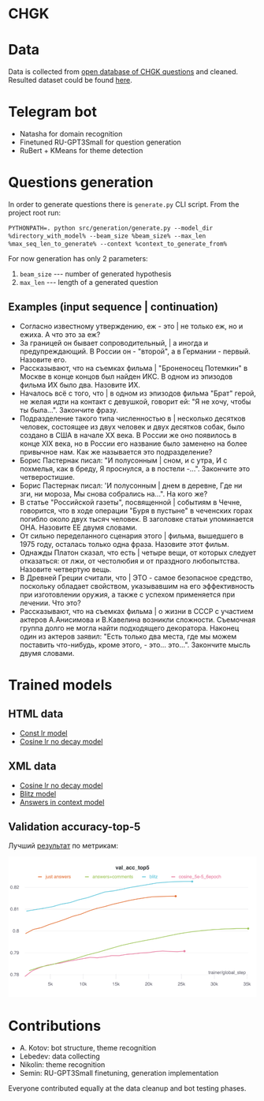 # CHGK

# Data
Data is collected from [open database of CHGK questions](https://db.chgk.info/) and cleaned.  
Resulted dataset could be found [here](data/dataset_reduced_filtered_super_mega.zip).


# Telegram bot
* Natasha for domain recognition
* Finetuned RU-GPT3Small for question generation
* RuBert + KMeans for theme detection


# Questions generation
In order to generate questions there is `generate.py` CLI script. From the project root run:
```
PYTHONPATH=. python src/generation/generate.py --model_dir %directory_with_model% --beam_size %beam_size% --max_len %max_seq_len_to_generate% --context %context_to_generate_from%
```
For now generation has only 2 parameters: 
1. `beam_size` --- number of generated hypothesis
2. `max_len` --- length of a generated question

## Examples (input sequence | continuation)
* Согласно известному утверждению, еж - это | не только еж, но и ежиха. А что это за еж?
* За границей он бывает сопроводительный, | а иногда и предупреждающий. В России он - "второй", а в Германии - первый. Назовите его.
* Рассказывают, что на съемках фильма | "Броненосец Потемкин" в Москве в конце концов был найден ИКС. В одном из эпизодов фильма ИХ было два. Назовите ИХ.
* Началось всё с того, что | в одном из эпизодов фильма "Брат" герой, не желая идти на контакт с девушкой, говорит ей: "Я не хочу, чтобы ты была...". Закончите фразу.
* Подразделение такого типа численностью в | несколько десятков человек, состоящее из двух человек и двух десятков собак, было создано в США в начале XX века. В России же оно появилось в конце XIX века, но в России его название было заменено на более привычное нам. Как же называется это подразделение?
* Борис Пастернак писал: "И полусонным | сном, и с утра, И с похмелья, как в бреду, Я проснулся, а в постели -...". Закончите это четверостишие.
* Борис Пастернак писал: 'И полусонным | днем в деревне, Где ни зги, ни мороза, Мы снова собрались на...". На кого же?
* В статье "Российской газеты", посвященной | событиям в Чечне, говорится, что в ходе операции "Буря в пустыне" в чеченских горах погибло около двух тысяч человек. В заголовке статьи упоминается ОНА. Назовите ЕЕ двумя словами.
* От сильно переделанного сценария этого | фильма, вышедшего в 1975 году, осталась только одна фраза. Назовите этот фильм.
* Однажды Платон сказал, что есть | четыре вещи, от которых следует отказаться: от лжи, от честолюбия и от праздного любопытства. Назовите четвертую вещь.
* В Древней Греции считали, что | ЭТО - самое безопасное средство, поскольку обладает свойством, указывавшим на его эффективность при изготовлении оружия, а также с успехом применяется при лечении. Что это?
* Рассказывают, что на съемках фильма | о жизни в СССР с участием актеров А.Анисимова и В.Кавелина возникли сложности. Съемочная группа долго не могла найти подходящего декоратора. Наконец один из актеров заявил: "Есть только два места, где мы можем поставить что-нибудь, кроме этого, - это... это...". Закончите мысль двумя словами.


# Trained models
## HTML data
* [Const lr model](https://hse-dl-models.s3.eu-central-1.amazonaws.com/model_const.tar.gz)
* [Cosine lr no decay model](https://hse-dl-models.s3.eu-central-1.amazonaws.com/cosine_no_decay.tar.gz)

## XML data
* [Cosine lr no decay model](https://hse-dl-models.s3.eu-central-1.amazonaws.com/new_data.tar.gz)
* [Blitz model](https://hse-dl-models.s3.eu-central-1.amazonaws.com/blitz_model.tar.gz)
* [Answers in context model](https://hse-dl-models.s3.eu-central-1.amazonaws.com/answers_100_20_model.tar.gz)

## Validation accuracy-top-5
Лучший [результат](https://wandb.ai/falca/hse_dl_project/runs/ca4av3wz?workspace=user-falca) по метрикам:

![Validation accuracy-top-5](pics/val_scores.png)


# Contributions
* A. Kotov: bot structure, theme recognition
* Lebedev: data collecting
* Nikolin: theme recognition
* Semin: RU-GPT3Small finetuning, generation implementation

Everyone contributed equally at the data cleanup and bot testing phases.
